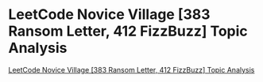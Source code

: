 # LeetCode Novice Village [383 Ransom Letter, 412 FizzBuzz] Topic Analysis
[LeetCode Novice Village [383 Ransom Letter, 412 FizzBuzz] Topic Analysis](https://aiwithcloud.com/2022/09/19/leetcode_novice_village_383_ransom_letter_412_fizzbuzz_topic_analysis/)